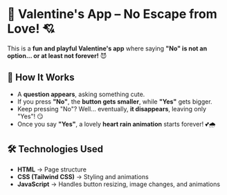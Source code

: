 # 💖 Valentine's App – No Escape from Love! 💘  

This is a **fun and playful Valentine's app** where saying **"No" is not an option... or at least not forever!** 😈  

## 🎯 How It Works  
- A **question appears**, asking something cute.  
- If you press **"No"**, the **button gets smaller**, while **"Yes"** gets bigger.  
- Keep pressing "No"? Well... eventually, **it disappears**, leaving only "Yes"! 😏  
- Once you say **"Yes"**, a lovely **heart rain animation** starts forever! 💕🌧️  

## 🛠️ Technologies Used  
- **HTML** → Page structure  
- **CSS (Tailwind CSS)** → Styling and animations  
- **JavaScript** → Handles button resizing, image changes, and animations  

